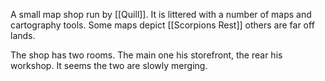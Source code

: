 A small map shop run by [[Quill]]. It is littered with a number of maps and cartography tools. Some maps depict [[Scorpions Rest]] others are far off lands.

The shop has two rooms. The main one his storefront, the rear his workshop. It seems the two are slowly merging.

